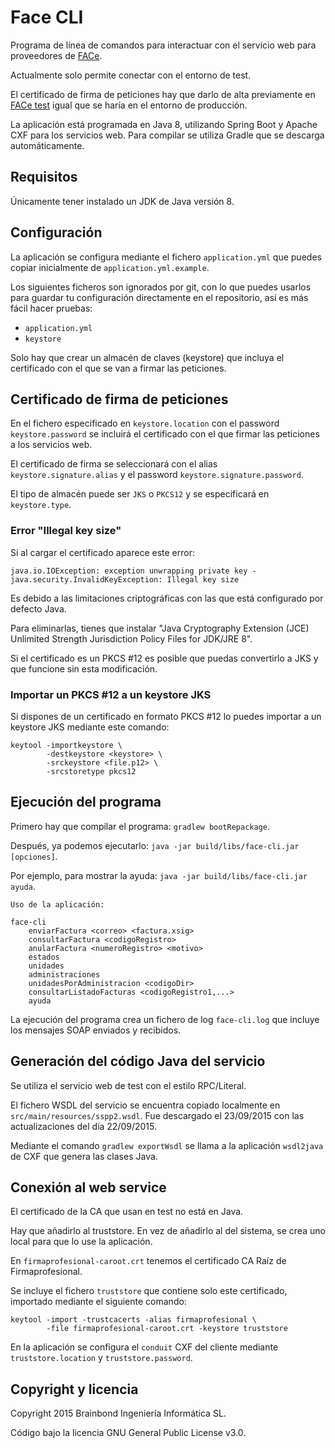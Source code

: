 Face CLI
========

Programa de línea de comandos para interactuar con el servicio web para
proveedores de [FACe](https://face.gob.es/).

Actualmente solo permite conectar con el entorno de test.

El certificado de firma de peticiones hay que darlo de alta previamente
en [FACe test](https://se-face.redsara.es/) igual que se haría en
el entorno de producción.

La aplicación está programada en Java 8, utilizando Spring Boot y Apache
CXF para los servicios web. Para compilar se utiliza Gradle que se
descarga automáticamente.

Requisitos
----------

Únicamente tener instalado un JDK de Java versión 8.

Configuración
-------------

La aplicación se configura mediante el fichero `application.yml` que
puedes copiar inicialmente de `application.yml.example`.

Los siguientes ficheros son ignorados por git, con lo que puedes usarlos
para guardar tu configuración directamente en el repositorio, así es más
fácil hacer pruebas:
  - `application.yml`
  - `keystore`

Solo hay que crear un almacén de claves (keystore) que incluya el certificado
con el que se van a firmar las peticiones.

Certificado de firma de peticiones
----------------------------------

En el fichero especificado en `keystore.location` con el password
`keystore.password` se incluirá el certificado con el que firmar
las peticiones a los servicios web.

El certificado de firma se seleccionará con el alias
`keystore.signature.alias` y el password `keystore.signature.password`.

El tipo de almacén puede ser `JKS` o `PKCS12` y se especificará en
`keystore.type`.

### Error "Illegal key size"

Si al cargar el certificado aparece este error:

```
java.io.IOException: exception unwrapping private key - java.security.InvalidKeyException: Illegal key size
```

Es debido a las limitaciones criptográficas con las que está configurado
por defecto Java.

Para eliminarlas, tienes que instalar "Java Cryptography Extension (JCE)
Unlimited Strength Jurisdiction Policy Files for JDK/JRE 8".

Si el certificado es un PKCS #12 es posible que puedas convertirlo a JKS y
que funcione sin esta modificación.

### Importar un PKCS #12 a un keystore JKS

Si dispones de un certificado en formato PKCS #12 lo puedes importar a un
keystore JKS mediante este comando:

```
keytool -importkeystore \
        -destkeystore <keystore> \
        -srckeystore <file.p12> \
        -srcstoretype pkcs12
```

Ejecución del programa
----------------------

Primero hay que compilar el programa: `gradlew bootRepackage`.

Después, ya podemos ejecutarlo: `java -jar build/libs/face-cli.jar [opciones]`.

Por ejemplo, para mostrar la ayuda: `java -jar build/libs/face-cli.jar ayuda`.

```
Uso de la aplicación:

face-cli
    enviarFactura <correo> <factura.xsig>
    consultarFactura <codigoRegistro>
    anularFactura <numeroRegistro> <motivo>
    estados
    unidades
    administraciones
    unidadesPorAdministracion <codigoDir>
    consultarListadoFacturas <codigoRegistro1,...>
    ayuda
```

La ejecución del programa crea un fichero de log `face-cli.log` que
incluye los mensajes SOAP enviados y recibidos.

Generación del código Java del servicio
---------------------------------------

Se utiliza el servicio web de test con el estilo RPC/Literal.

El fichero WSDL del servicio se encuentra copiado localmente en
`src/main/resources/sspp2.wsdl`. Fue descargado el 23/09/2015
con las actualizaciones del día 22/09/2015.

Mediante el comando `gradlew exportWsdl` se llama a la aplicación
`wsdl2java` de CXF que genera las clases Java.

Conexión al web service
-----------------------

El certificado de la CA que usan en test no está en Java.

Hay que añadirlo al truststore. En vez de añadirlo al del sistema,
se crea uno local para que lo use la aplicación.

En `firmaprofesional-caroot.crt` tenemos el certificado CA Raíz de
Firmaprofesional.

Se incluye el fichero `truststore` que contiene solo este certificado,
importado mediante el siguiente comando:

```
keytool -import -trustcacerts -alias firmaprofesional \
        -file firmaprofesional-caroot.crt -keystore truststore
```

En la aplicación se configura el `conduit` CXF del cliente mediante
`truststore.location` y `truststore.password`.

Copyright y licencia
--------------------

Copyright 2015 Brainbond Ingeniería Informática SL.

Código bajo la licencia GNU General Public License v3.0.
